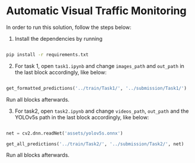 # Automatic Visual Traffic Monitoring

In order to run this solution, follow the steps below:
1. Install the dependencies by running

```sh

pip install -r requirements.txt

```

2. For task 1, open `task1.ipynb` and change `images_path` and `out_path` in the last block accordingly, like below:

```python

get_formatted_predictions('../train/Task1/', '../submission/Task1/')

```
Run all blocks afterwards.

3. For task2, open `task2.ipynb` and change `videos_path`, `out_path` and the YOLOv5s path in the last block accordingly, like below: 
```python

net = cv2.dnn.readNet('assets/yolov5s.onnx')

get_all_predictions('../train/Task2/', '../submission/Task2/', net)

```
Run all blocks afterwards.